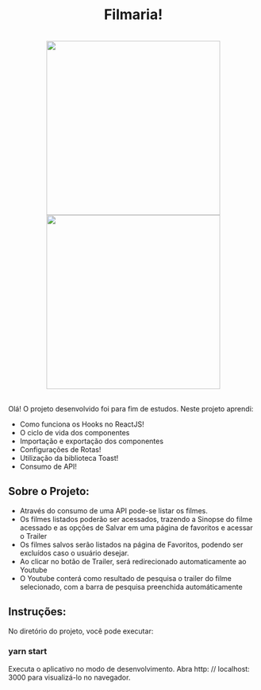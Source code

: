 
<div align="center">
  <h1>Filmaria!</h1> 
</div>
</br>
<div align="center">
  <img src="https://user-images.githubusercontent.com/62814299/146662485-9f48e037-9bd0-4ecf-856a-5325fa7ab2fb.png" width="350px"/>
  <img src="https://user-images.githubusercontent.com/62814299/146662484-d9a9282c-85e4-4c38-8b92-fe7e0e1a4f3d.png" width="350px"/>
</div>
</br>

Olá!
O projeto desenvolvido foi para fim de estudos. Neste projeto aprendi:
* Como funciona os Hooks no ReactJS!
* O ciclo de vida dos componentes
* Importação e exportação dos componentes
* Configurações de Rotas!
* Utilização da biblioteca Toast!
* Consumo de API!

## Sobre o Projeto:
* Através do consumo de uma API pode-se listar os filmes.
* Os filmes listados poderão ser acessados, trazendo a Sinopse do filme acessado e as opções de Salvar em uma página de favoritos e acessar o Trailer
* Os filmes salvos serão listados na página de Favoritos, podendo ser excluídos caso o usuário desejar.
* Ao clicar no botão de Trailer, será redirecionado automaticamente ao Youtube
* O Youtube conterá como resultado de pesquisa o trailer do filme selecionado, com a barra de pesquisa preenchida automáticamente

## Instruções: 
No diretório do projeto, você pode executar:
### yarn start
Executa o aplicativo no modo de desenvolvimento.
Abra http: // localhost: 3000 para visualizá-lo no navegador.  



